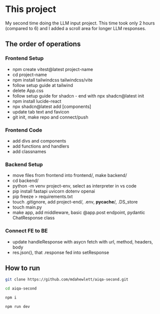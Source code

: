 # This project

My second time doing the LLM input project. This time took only 2 hours (compared to 6) and I added a scroll area for longer LLM responses.

## The order of operations

### Frontend Setup

- npm create vitest@latest project-name
- cd project-name
- npm install tailwindcss tailwindcss/vite
- follow setup guide at tailwind
- delete App.css
- follow setup guide for shadcn - end with npx shadcn@latest init
- npm install lucide-react
- npx shadcn@latest add [components]
- update tab text and favicon
- git init, make repo and connect/push

### Frontend Code

- add divs and components
- add functions and handlers
- add classnames

### Backend Setup

- move files from frontend into frontend/, make backend/
- cd backend/
- python -m venv project-env, select as interpreter in vs code
- pip install fastapi uvicorn dotenv openai
- pip freeze > requirements.txt
- touch .gitignore, add project-end/, .env, __pycache__/, .DS_store
- touch main.py
- make app, add middleware, basic @app.post endpoint, pydantic ChatResponse class

### Connect FE to BE

- update handleResponse with asycn fetch with url, method, headers, body
- res.json(), that .response fed into setResponse

## How to run

```bash
git clone https://github.com/mdahewlett/aiqa-second.git

cd aiqa-second

npm i

npm run dev
```
